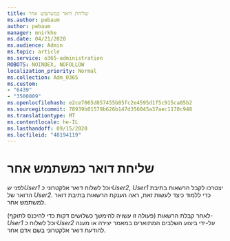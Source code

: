 ```yaml
---
title: שליחת דואר כמשתמש אחר
ms.author: pebaum
author: pebaum
manager: mnirkhe
ms.date: 04/21/2020
ms.audience: Admin
ms.topic: article
ms.service: o365-administration
ROBOTS: NOINDEX, NOFOLLOW
localization_priority: Normal
ms.collection: Adm_O365
ms.custom:
- "6439"
- "3500009"
ms.openlocfilehash: e2ce7065d857455b85fc2e4595d1f5c915ca85b2
ms.sourcegitcommit: 78939b01579b626b147d356045a37aec1170c948
ms.translationtype: MT
ms.contentlocale: he-IL
ms.lasthandoff: 09/15/2020
ms.locfileid: "48194119"
---
```

# <a name="sending-mail-as-another-user"></a>שליחת דואר כמשתמש אחר

לפני *שUser1* יוכל לשלוח דואר אלקטרוני *כUser2*, *User1* יצטרכו לקבל הרשאות בתיבת הדואר של *User2*. כדי ללמוד כיצד לעשות זאת, ראה הענקת הרשאות בתיבת דואר למשתמש אחר.

לאחר קבלת הרשאות (פעולה זו עשויה להימשך כשלושים דקות כדי להיכנס לתוקף)- *User1* יוכל לשלוח *כUser2* על-ידי ביצוע השלבים המתוארים במאמר יצירה או מענה להודעת דואר אלקטרוני בשם אדם אחר.
